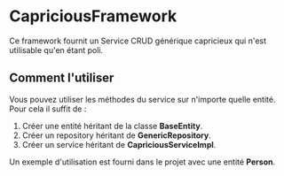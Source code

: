 # CapriciousFramework
Ce framework fournit un Service CRUD générique capricieux qui n'est utilisable qu'en étant poli.

## Comment l'utiliser
Vous pouvez utiliser les méthodes du service sur n'importe quelle entité. Pour cela il suffit de :
1. Créer une entité héritant de la classe **BaseEntity**.
2. Créer un repository héritant de **GenericRepository**.
3. Créer un service héritant de **CapriciousServiceImpl**.

Un exemple d'utilisation est fourni dans le projet avec une entité **Person**.
